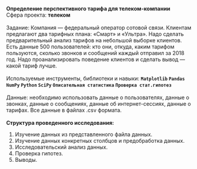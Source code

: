 <b>Определение перспективного тарифа для телеком-компании</b><br/>
Сфера проекта: <b>телеком</b><br/><br/>
Задание: Компания — федеральный оператор сотовой связи. Клиентам предлагают два тарифных плана: «Смарт» и «Ультра». Надо сделать предварительный анализ тарифов на небольшой выборке клиентов. Есть данные 500 пользователей: кто они, откуда, каким тарифом пользуются, сколько звонков и сообщений каждый отправил за 2018 год. Надо проанализировать поведение клиентов и сделать вывод — какой тариф лучше. <br/><br/>
Используемые инструменты, библиотеки и навыки: <b>`Matplotlib` `Pandas` `NumPy` `Python` `SciPy` `Описательная статистика` `Проверка стат.гипотез`</b><br/><br/>
Данные: необходимо использовать данные о пользователях, данные о звонках, данные о сообщениях,  данные об интернет-сессиях, данные о тарифах. Все данные в файлах .csv формата.<br/><br/>
<b>Структура проведенного исследования: </b><br/>
1. Изучение данных из представленного файла данных.<br/>
2. Изучение данных конкретных столбцов и предобработка данных.<br/>
3. Исследовательский анализ данных.<br/>
4. Проверка гипотез.<br/>
5. Выводы.
